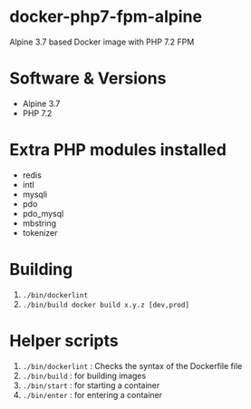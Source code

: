 # docker-php7-fpm-alpine
Alpine 3.7 based Docker image with PHP 7.2 FPM

# Software & Versions
- Alpine 3.7
- PHP 7.2

# Extra PHP modules installed
- redis
- intl
- mysqli
- pdo
- pdo_mysql
- mbstring
- tokenizer

# Building
1. `./bin/dockerlint`
2. `./bin/build docker build x.y.z [dev,prod]`

# Helper scripts
1. `./bin/dockerlint` : Checks the syntax of the Dockerfile file
2. `./bin/build` : for building images
3. `./bin/start` : for starting a container
4. `./bin/enter` : for entering a container
